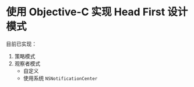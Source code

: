 # 使用 Objective-C 实现 Head First 设计模式

目前已实现：

1. 策略模式
2. 观察者模式
	* 自定义
	* 使用系统 `NSNotificationCenter`

